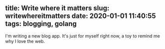 title: Write where it matters
slug: writewhereitmatters
date: 2020-01-01 11:40:55
tags: blogging, golang
---
I'm writing a new blog app. It's just for myself right now, a toy to remind me why I love the web.
